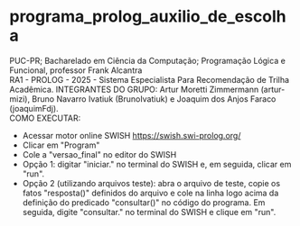 # programa_prolog_auxilio_de_escolha  
PUC-PR; Bacharelado em Ciência da Computação; Programação Lógica e Funcional, professor Frank Alcantra  
RA1 - PROLOG - 2025 - Sistema Especialista Para Recomendação de Trilha Acadêmica. INTEGRANTES DO GRUPO: Artur Moretti Zimmermann (artur-mizi), Bruno Navarro Ivatiuk (BrunoIvatiuk) e Joaquim dos Anjos Faraco (joaquimFdj).  
COMO EXECUTAR:  
- Acessar motor online SWISH https://swish.swi-prolog.org/
- Clicar em "Program"  
- Cole a "versao_final" no editor do SWISH
- Opção 1: digitar "iniciar." no terminal do SWISH e, em seguida, clicar em "run". 
- Opção 2 (utilizando arquivos teste): abra o arquivo de teste, copie os fatos "resposta()" definidos do arquivo e cole na linha logo acima da definição do predicado "consultar()" no código do programa. Em seguida, digite "consultar." no terminal do SWISH e clique em "run".  
